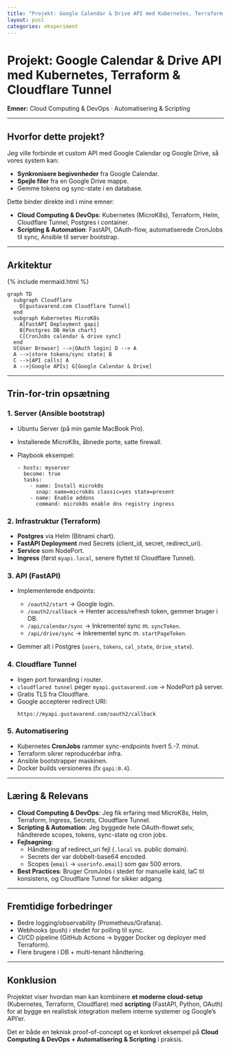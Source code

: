 ```yaml
---
title: "Projekt: Google Calendar & Drive API med Kubernetes, Terraform & Cloudflare Tunnel"
layout: post
categories: eksperiment
---
```

# Projekt: Google Calendar & Drive API med Kubernetes, Terraform & Cloudflare Tunnel

**Emner:** Cloud Computing & DevOps · Automatisering & Scripting

---

## Hvorfor dette projekt?  
Jeg ville forbinde et custom API med Google Calendar og Google Drive, så vores system kan:  
- **Synkronisere begivenheder** fra Google Calendar.  
- **Spejle filer** fra en Google Drive mappe.  
- Gemme tokens og sync-state i en database.  

Dette binder direkte ind i mine emner:  
- **Cloud Computing & DevOps**: Kubernetes (MicroK8s), Terraform, Helm, Cloudflare Tunnel, Postgres i container.  
- **Scripting & Automation**: FastAPI, OAuth-flow, automatiserede CronJobs til sync, Ansible til server bootstrap.

---

## Arkitektur
{% include mermaid.html %}

```mermaid
graph TD
  subgraph Cloudflare
    D[gustavarend.com Cloudflare Tunnel]
  end
  subgraph Kubernetes MicroK8s
    A[FastAPI Deployment gapi]
    B[Postgres DB Helm chart]
    C[CronJobs calendar & drive sync]
  end
  U[User Browser] -->|OAuth login| D --> A
  A -->|store tokens/sync state| B
  C -->|API calls| A
  A -->|Google APIs| G[Google Calendar & Drive]
```

---

## Trin-for-trin opsætning

### 1. Server (Ansible bootstrap)
- Ubuntu Server (på min gamle MacBook Pro).  
- Installerede MicroK8s, åbnede porte, satte firewall.  
- Playbook eksempel:

  ```
  - hosts: myserver
    become: true
    tasks:
      - name: Install microk8s
        snap: name=microk8s classic=yes state=present
      - name: Enable addons
        command: microk8s enable dns registry ingress
  ```

### 2. Infrastruktur (Terraform)
- **Postgres** via Helm (Bitnami chart).  
- **FastAPI Deployment** med Secrets (client_id, secret, redirect_uri).  
- **Service** som NodePort.  
- **Ingress** (først `myapi.local`, senere flyttet til Cloudflare Tunnel).  

### 3. API (FastAPI)
- Implementerede endpoints:
  - `/oauth2/start` → Google login.  
  - `/oauth2/callback` → Henter access/refresh token, gemmer bruger i DB.  
  - `/api/calendar/sync` → Inkrementel sync m. `syncToken`.  
  - `/api/drive/sync` → Inkrementel sync m. `startPageToken`.  

- Gemmer alt i Postgres (`users`, `tokens`, `cal_state`, `drive_state`).

### 4. Cloudflare Tunnel
- Ingen port forwarding i router.  
- `cloudflared tunnel` peger `myapi.gustavarend.com` → NodePort på server.  
- Gratis TLS fra Cloudflare.  
- Google accepterer redirect URI:  
  ```
  https://myapi.gustavarend.com/oauth2/callback
  ```

### 5. Automatisering
- Kubernetes **CronJobs** rammer sync-endpoints hvert 5.-7. minut.  
- Terraform sikrer reproducérbar infra.  
- Ansible bootstrapper maskinen.  
- Docker builds versioneres (fx `gapi:0.4`).

---

## Læring & Relevans
- **Cloud Computing & DevOps**: Jeg fik erfaring med MicroK8s, Helm, Terraform, Ingress, Secrets, Cloudflare Tunnel.  
- **Scripting & Automation**: Jeg byggede hele OAuth-flowet selv, håndterede scopes, tokens, sync-state og cron jobs.  
- **Fejlsøgning**:  
  - Håndtering af redirect_uri fejl (`.local` vs. public domain).  
  - Secrets der var dobbelt-base64 encoded.  
  - Scopes (`email` → `userinfo.email`) som gav 500 errors.  
- **Best Practices**: Bruger CronJobs i stedet for manuelle kald, IaC til konsistens, og Cloudflare Tunnel for sikker adgang.

---

## Fremtidige forbedringer
- Bedre logging/observability (Prometheus/Grafana).  
- Webhooks (push) i stedet for polling til sync.  
- CI/CD pipeline (GitHub Actions → bygger Docker og deployer med Terraform).  
- Flere brugere i DB + multi-tenant håndtering.

---

## Konklusion
Projektet viser hvordan man kan kombinere **et moderne cloud-setup** (Kubernetes, Terraform, Cloudflare) med **scripting** (FastAPI, Python, OAuth) for at bygge en realistisk integration mellem interne systemer og Google’s API’er.  

Det er både en teknisk proof-of-concept og et konkret eksempel på **Cloud Computing & DevOps + Automatisering & Scripting** i praksis.  
